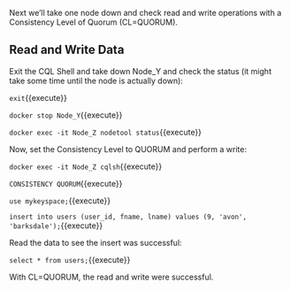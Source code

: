 Next we’ll take one node down and check read and write operations with a Consistency Level of Quorum (CL=QUORUM).

## Read and Write Data 


Exit the CQL Shell and take down Node_Y and check the status (it might take some time until the node is actually down): 

`exit`{{execute}}

`docker stop Node_Y`{{execute}}

`docker exec -it Node_Z nodetool status`{{execute}} 

Now, set the Consistency Level to QUORUM and perform a write: 

`docker exec -it Node_Z cqlsh`{{execute}} 

`CONSISTENCY QUORUM`{{execute}} 

`use mykeyspace;`{{execute}}

`insert into users (user_id, fname, lname) values (9, 'avon', 'barksdale');`{{execute}} 

Read the data to see the insert was successful: 

`select * from users;`{{execute}} 

With CL=QUORUM, the read and write were successful. 

